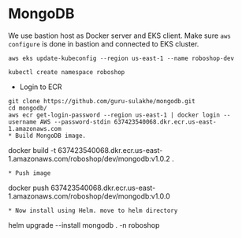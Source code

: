 # MongoDB

We use bastion host as Docker server and EKS client.
Make sure `aws configure` is done in bastion and connected to EKS cluster.
```
aws eks update-kubeconfig --region us-east-1 --name roboshop-dev
```
```
kubectl create namespace roboshop
```
* Login to ECR
```
git clone https://github.com/guru-sulakhe/mongodb.git
cd mongodb/
aws ecr get-login-password --region us-east-1 | docker login --username AWS --password-stdin 637423540068.dkr.ecr.us-east-1.amazonaws.com
* Build MongoDB image.
```
docker build -t 637423540068.dkr.ecr.us-east-1.amazonaws.com/roboshop/dev/mongodb:v1.0.2 .
```
* Push image
```
docker push 637423540068.dkr.ecr.us-east-1.amazonaws.com/roboshop/dev/mongodb:v1.0.0
```
* Now install using Helm. move to helm directory
```
helm upgrade --install mongodb . -n roboshop
```
